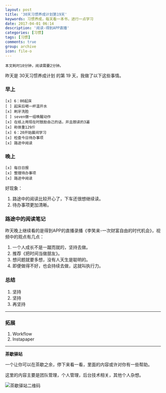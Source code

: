 ```yaml
---
layout: post
title: '30天习惯养成计划第19天'
keywords: 习惯养成，每天看一本书，进行一点学习
date: 2017-04-01 06:14
description: '阅读-得到APP直播'
categories: [习惯]
tags: [习惯]
comments: true
group: archive
icon: file-o
---
```


	本文耗时10分钟，阅读需要2分钟。

<!-- more -->

昨天是 30天习惯养成计划 的第 19 天，我做了以下这些事情。

### 早上 ###

	[x] 6：00起床
	[ ] 起床后喝一杯温开水
	[x] 刷牙洗脸
	[ ] seven做一组唤醒动作
	[x] 在纸上用现在时鼓励自己的话，并且朗读的3遍
	[x] 称体重129斤
	[x] 6：20开始晨间学习
	[x] 检查今日待办事项
	[x] 路途中阅读

### 晚上 ###

	[x] 每日日报
	[x] 整理待办事项
	[x] 路途中阅读

好现象：

1. 路途中的阅读比较开心了，下车还很想继续读。
2. 待办事项更加清晰。

### 路途中的阅读笔记 ###

昨天晚上继续看的是得到APP的直播录播《李笑来-一次财富自由的时代机会》，视频中的观点有几点：

1. 一个人成长不是一蹴而就的，坚持去做。
2. 推荐《把时间当做朋友》。
3. 想问题就要多想，没有人天生是聪明的。
4. 即便做得不好，也会持续去做，这就叫执行力。

### 总结 ###

1. 坚持
2. 坚持
3. 再坚持

----

### 拓展 ###

1. Workflow
2. Instapaper

----

**茶歇驿站**

一个让你可以在茶歇之余，停下来看一看，里面的内容或许对你有一些帮助。

这里的内容主要是团队管理，个人管理，后台技术相关，其他个人杂想。

![茶歇驿站二维码](http://ww4.sinaimg.cn/large/824dcde4gw1f358o5j022j20by0bywf8.jpg)
